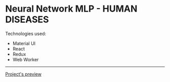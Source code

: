<h1>Neural Network MLP - HUMAN DISEASES</h1>
<p>Technologies used:</p>
<ul>
  <li>Material UI</li>
  <li>React</li>
  <li>Redux</li>
  <li>Web Worker</li>
</ul>
<hr>
<a href="https://neural-network.vercel.app/">Project's preview</a>
